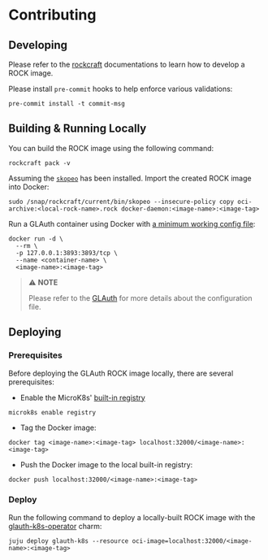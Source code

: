 # Contributing

## Developing

Please refer to
the [rockcraft](https://canonical-craft-parts.readthedocs-hosted.com/en/latest/reference/index.html)
documentations to learn how to develop a ROCK image.

Please install `pre-commit` hooks to help enforce various validations:

```shell
pre-commit install -t commit-msg
```

## Building & Running Locally

You can build the ROCK image using the following command:

```shell
rockcraft pack -v
```

Assuming the [`skopeo`](https://snapcraft.io/install/skopeo/ubuntu) has been
installed. Import the created ROCK image into Docker:

```shell
sudo /snap/rockcraft/current/bin/skopeo --insecure-policy copy oci-archive:<local-rock-name>.rock docker-daemon:<image-name>:<image-tag>
```

Run a GLAuth container using Docker with [a minimum working config file](config/glauth.cfg):

```shell
docker run -d \
  --rm \
  -p 127.0.0.1:3893:3893/tcp \
  --name <container-name> \
  <image-name>:<image-tag>
```

> ⚠️ **NOTE**
>
> Please refer to the [GLAuth](https://github.com/glauth/glauth) for more
> details about the configuration file.

## Deploying

### Prerequisites

Before deploying the GLAuth ROCK image locally, there are several prerequisites:

- Enable the
  MicroK8s' [built-in registry](https://microk8s.io/docs/registry-built-in)

```shell
microk8s enable registry
```

- Tag the Docker image:

```shell
docker tag <image-name>:<image-tag> localhost:32000/<image-name>:<image-tag>
```

- Push the Docker image to the local built-in registry:

```shell
docker push localhost:32000/<image-name>:<image-tag>
```

### Deploy

Run the following command to deploy a locally-built ROCK image with
the [glauth-k8s-operator](https://github.com/canonical/glauth-k8s-operator)
charm:

```shell
juju deploy glauth-k8s --resource oci-image=localhost:32000/<image-name>:<image-tag>
```
